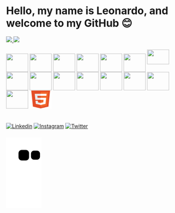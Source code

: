 # Hello, my name is Leonardo, and welcome to my GitHub 😊

<div align="">
  <a href="https://github.com/leovnoliveira">
    <img height="145em" src="https://github-readme-stats.vercel.app/api?username=leovnoliveira&count_private=true&include_all_commits=true&show_icons=true&theme=dracula&hide_border=false&show_owner=true&v=2"/>
    <img height="145em" src="https://github-readme-stats.vercel.app/api/top-langs/?username=leovnoliveira&theme=dracula&hide_border=false&&layout=compact&v=2"/>
  </a>
</div>

<div style="display: inline_block"><br>
  
  <img align="center" height="50" width="60" src="https://cdn.jsdelivr.net/gh/devicons/devicon/icons/python/python-original.svg" />

  <img align="center" height="50" width="60" src="https://cdn.jsdelivr.net/gh/devicons/devicon@latest/icons/azuresqldatabase/azuresqldatabase-original.svg" />
          
  <img align="center" height="50" width="60" src="https://cdn.jsdelivr.net/gh/devicons/devicon/icons/mysql/mysql-original-wordmark.svg" />

  <img align="center" height="50" width="60" src="https://cdn.jsdelivr.net/gh/devicons/devicon@latest/icons/postgresql/postgresql-original-wordmark.svg" />

  <img align="center" height="50" width="60" src="https://cdn.jsdelivr.net/gh/devicons/devicon@latest/icons/amazonwebservices/amazonwebservices-original-wordmark.svg" />

  <img align="center" height="50" width="60" src="https://cdn.jsdelivr.net/gh/devicons/devicon@latest/icons/R/R-original.svg" />
          
  <img algin="center" height ="40" width="60" src="https://cdn.jsdelivr.net/gh/devicons/devicon@latest/icons/jupyter/jupyter-original.svg" />
          
          
          
<img align="center" height="50" width="60" src="https://cdn.jsdelivr.net/gh/devicons/devicon/icons/git/git-original.svg" />      
  
 <img align="center" height="50" width="60" src="https://cdn.jsdelivr.net/gh/devicons/devicon@latest/icons/selenium/selenium-original.svg" />

 <img align="center" height="50" width="60" src="https://cdn.jsdelivr.net/gh/devicons/devicon@latest/icons/openapi/openapi-plain.svg" />

  <img align="center" height="50" width="60" src="https://cdn.jsdelivr.net/gh/devicons/devicon@latest/icons/poetry/poetry-original.svg" />

 <img align="center" height="50" width="60" src="https://cdn.jsdelivr.net/gh/devicons/devicon@latest/icons/docker/docker-original-wordmark.svg" />

  <img align="center" height="50" width="60" src="https://cdn.jsdelivr.net/gh/devicons/devicon@latest/icons/apachespark/apachespark-plain-wordmark.svg" />
              
  <img align="center" height="50" width="60" src="https://cdn.jsdelivr.net/gh/devicons/devicon@latest/icons/streamlit/streamlit-original-wordmark.svg" />         

  <img align="center" height="50" width="60" src="https://cdn.jsdelivr.net/gh/devicons/devicon@latest/icons/azure/azure-original.svg" />    
          
  <img align="center" height="50" width="60" src="https://raw.githubusercontent.com/devicons/devicon/master/icons/html5/html5-original.svg" />

</div>

#

[![Linkedin](https://img.shields.io/badge/LinkedIn-0077B5?style=for-the-badge&logo=linkedin&logoColor=white)](https://www.linkedin.com/in/leonardo-oliveira-334612150/)
[![Instagram](https://img.shields.io/badge/Instagram-E4405F?style=for-the-badge&logo=instagram&logoColor=white)](https://www.instagram.com/iamtheleos/)
[![Twitter](https://img.shields.io/badge/Twitter-1DA1F2?style=for-the-badge&logo=twitter&logoColor=white)](https://twitter.com/iamtheleos)



###

 ![Snake animation](https://github.com/leovnoliveira/leovnoliveira/blob/output/github-contribution-grid-snake.svg)
